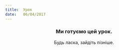 ```yaml
---
title:  Урок
date:   06/04/2017
---
```


### <center>Ми готуємо цей урок.</center>
<center>Будь ласка, зайдіть пізніше.</center>